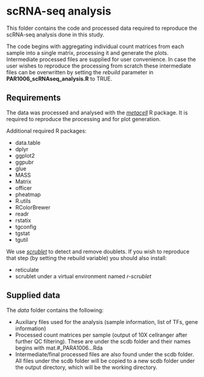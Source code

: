 # scRNA-seq analysis

This folder contains the code and processed data required to reproduce the scRNA-seq analysis done in this study. 

The code begins with aggregating individual count matrices from each sample into a single matrix, processing it and generate the plots. Intermediate processed files are supplied for user convenience. In case the user wishes to reproduce the processing from scratch these intermediate files can be overwritten by setting the *rebuild* parameter in **PAR1006_scRNAseq_analysis.R** to TRUE. 

## Requirements
The data was processed and analysed with the [*metacell*](https://github.com/tanaylab/metacell) R package. It is required to reproduce the processing and for plot generation.

Additional required R packages:

* data.table
* dplyr
* ggplot2
* ggpubr
* glue
* MASS
* Matrix
* officer
* pheatmap
* R.utils
* RColorBrewer
* readr
* rstatix
* tgconfig
* tgstat
* tgutil

We use [*scrublet*](https://github.com/AllonKleinLab/scrublet) to detect and remove doublets. If you wish to reproduce that step (by setting the rebuild variable) you should also install:

* reticulate
* scrublet under a virtual environment named *r-scrublet*

## Supplied data

The *data* folder contains the following:

* Auxiliary files used for the analysis (sample information, list of TFs, gene information) 
* Processed count matrices per sample (output of 10X cellranger after further QC filtering). These are under the scdb folder and their names begins with mat.#_PARA1006...Rda
* Intermediate/final processed files are also found under the scdb folder. All files under the scdb folder will be copied to a new scdb folder under the output directory, which will be the working directory. 
